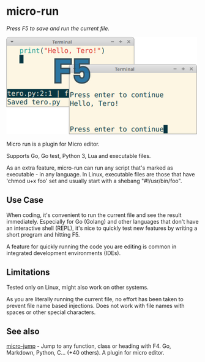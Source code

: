 # micro-run

*Press F5 to save and run the current file.*

![micro-run screenshot - press F5 to run current file](micro-run.png)

Micro run is a plugin for Micro editor.

Supports Go, Go test, Python 3, Lua and executable files. 

As an extra feature, micro-run can run any script that's marked as executable - in any language. In Linux, executable files are those that have 'chmod u+x foo' set and usually start with a shebang "#!/usr/bin/foo". 

## Use Case

When coding, it's convenient to run the current file and see the result immediately. Especially for Go (Golang) and other languages that don't have an interactive shell (REPL), it's nice to quickly test new features by writing a short program and hitting F5. 

A feature for quickly running the code you are editing is common in integrated development environments (IDEs).

## Limitations

Tested only on Linux, might also work on other systems. 

As you are literally running the current file, no effort has been taken to prevent file name based injections. Does not work with file names with spaces or other special characters. 

## See also

[micro-jump](https://github.com/terokarvinen/micro-jump) - Jump to any function, class or heading with F4. Go, Markdown, Python, C... (+40 others). A plugin for micro editor. 

